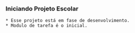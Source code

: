 ### Iniciando Projeto Escolar
    * Esse projeto está em fase de desenvolvimento.
    * Modulo de tarefa é o inicial.